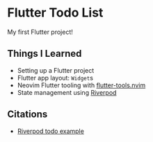 # Flutter Todo List

My first Flutter project!

## Things I Learned

- Setting up a Flutter project
- Flutter app layout: `Widget`s
- Neovim Flutter tooling with [flutter-tools.nvim](https://github.com/nvim-flutter/flutter-tools.nvim)
- State management using [Riverpod](https://github.com/rrousselGit/riverpod)

## Citations

- [Riverpod todo example](https://github.com/rrousselGit/riverpod/blob/master/examples/todos)
